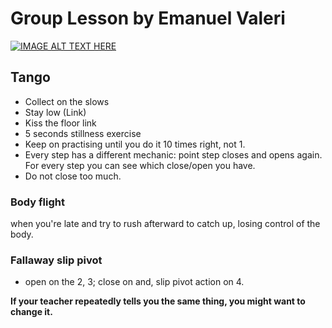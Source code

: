 # Group Lesson by Emanuel Valeri

[![IMAGE ALT TEXT HERE](https://img.youtube.com/vi/RWs4MvYxrx8/0.jpg)](https://www.youtube.com/watch?v=RWs4MvYxrx8)

## Tango

- Collect on the slows
- Stay low (Link)
- Kiss the floor link
- 5 seconds stillness exercise
- Keep on practising until you do it 10 times right, not 1.
- Every step has a different mechanic: point step closes and opens again. For every step you can see which close/open you have.
- Do not close too much.

### Body flight

when you're late and try to rush afterward to catch up, losing control of the body.

### Fallaway slip pivot

- open on the 2, 3; close on  and, slip pivot action on 4. 

**If your teacher repeatedly tells you the same thing, you might want to change it.**